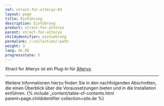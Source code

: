 ```yaml
---
ref: xtract-for-alteryx-03
layout: page
title: Einführung
description: Einführung
product: xtract-for-alteryx
parent: xtract-for-alteryx
childidentifier: einfuehrung
permalink: /:collection/:path
weight: 3 
lang: de_DE
progressstate: 5
---
```


Xtract for Alteryx ist ein Plug-In für [Alteryx](https://www.alteryx.com).

****

Weitere Informationen hierzu finden Sie in den nachfolgenden Abschnitten, die einen Überblick über die Voraussetzungen bieten und in die Installation einführen.
{% include _content/table-of-contents.html parent=page.childidentifier collection=site.de %}